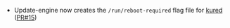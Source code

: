 - Update-engine now creates the `/run/reboot-required` flag file for [kured](https://github.com/weaveworks/kured) ([PR#15](https://github.com/flatcar-linux/update_engine/pull/15))
